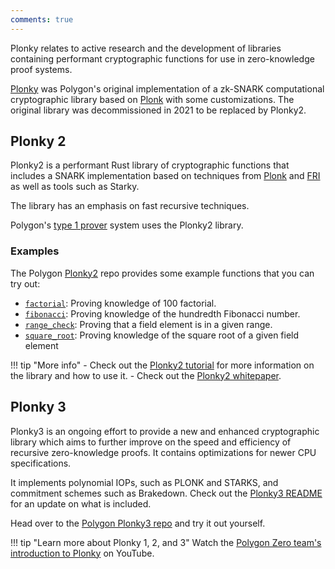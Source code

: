 ```yaml
---
comments: true
---
```


Plonky relates to active research and the development of libraries containing performant cryptographic functions for use in zero-knowledge proof systems.

[Plonky](https://github.com/0xPolygonZero/plonky?tab=readme-ov-file) was Polygon's original implementation of a zk-SNARK computational cryptographic library based on [Plonk](https://eprint.iacr.org/2019/953) with some customizations. The original library was decommissioned in 2021 to be replaced by Plonky2.

## Plonky 2

Plonky2 is a performant Rust library of cryptographic functions that includes a SNARK implementation based on techniques from [Plonk](https://eprint.iacr.org/2019/953) and [FRI](https://drops.dagstuhl.de/storage/00lipics/lipics-vol107-icalp2018/LIPIcs.ICALP.2018.14/LIPIcs.ICALP.2018.14.pdf) as well as tools such as Starky. 

The library has an emphasis on fast recursive techniques.

Polygon's [type 1 prover](../cdk/architecture/type-1-prover/intro-t1-prover.md) system uses the Plonky2 library.

### Examples

The Polygon [Plonky2](https://github.com/0xPolygonZero/plonky2) repo provides some example functions that you can try out:

- [`factorial`](https://github.com/0xPolygonZero/plonky2/blob/main/plonky2/examples/factorial.rs): Proving knowledge of 100 factorial.
- [`fibonacci`](https://github.com/0xPolygonZero/plonky2/blob/main/plonky2/examples/fibonacci.rs): Proving knowledge of the hundredth Fibonacci number.
- [`range_check`](https://github.com/0xPolygonZero/plonky2/blob/main/plonky2/examples/range_check.rs): Proving that a field element is in a given range.
- [`square_root`](https://github.com/0xPolygonZero/plonky2/blob/main/plonky2/examples/square_root.rs): Proving knowledge of the square root of a given field element

!!! tip "More info"
    - Check out the [Plonky2 tutorial](https://polymerlabs.medium.com/a-tutorial-on-writing-zk-proofs-with-plonky2-part-i-be5812f6b798) for more information on the library and how to use it.
    - Check out the [Plonky2 whitepaper](https://github.com/0xPolygonZero/plonky2/blob/main/plonky2/plonky2.pdf).

## Plonky 3

Plonky3 is an ongoing effort to provide a new and enhanced cryptographic library which aims to further improve on the speed and efficiency of recursive zero-knowledge proofs. It contains optimizations for newer CPU specifications.

It implements polynomial IOPs, such as PLONK and STARKS, and commitment schemes such as Brakedown. Check out the [Plonky3 README](https://github.com/Plonky3/Plonky3) for an update on what is included.

Head over to the [Polygon Plonky3 repo](https://github.com/Plonky3/Plonky3) and try it out yourself.

!!! tip "Learn more about Plonky 1, 2, and 3"
    Watch the [Polygon Zero team's introduction to Plonky](https://www.youtube.com/watch?v=v9xZrhAuTio) on YouTube.

</br>